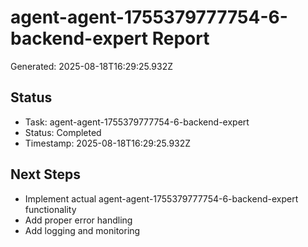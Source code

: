 # agent-agent-1755379777754-6-backend-expert Report

Generated: 2025-08-18T16:29:25.932Z

## Status
- Task: agent-agent-1755379777754-6-backend-expert
- Status: Completed
- Timestamp: 2025-08-18T16:29:25.932Z

## Next Steps
- Implement actual agent-agent-1755379777754-6-backend-expert functionality
- Add proper error handling
- Add logging and monitoring
